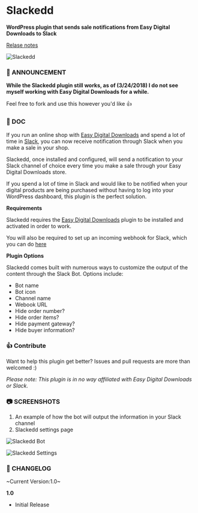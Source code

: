 # Slackedd
**WordPress plugin that sends sale notifications from Easy Digital Downloads to Slack**

[Relase notes](http://www.robertdevore.com/slackedd/)

![Slackedd](http://www.robertdevore.com/wp-content/uploads/2016/01/slackedd-cover-image.jpg)

### :mega: ANNOUNCEMENT

**While the Slackedd plugin still works, as of (3/24/2018) I do not see myself working with Easy Digital Downloads for a while.**

Feel free to fork and use this however you'd like :+1:

### :book: DOC

If you run an online shop with [Easy Digital Downloads](http://wordpress.org/plugins/easy-digital-downloads/) and spend a lot of time in [Slack](https://slack.com), you can now receive notification through Slack when you make a sale in your shop.

Slackedd, once installed and configured, will send a notification to your Slack channel of choice every time you make a sale through your Easy Digital Downloads store.

If you spend a lot of time in Slack and would like to be notified when your digital products are being purchased without having to log into your WordPress dashboard, this plugin is the perfect solution.

**Requirements**

Slackedd requires the [Easy Digital Downloads](http://wordpress.org/plugins/easy-digital-downloads/) plugin to be installed and activated in order to work.

You will also be required to set up an incoming webhook for Slack, which you can do [here](https://my.slack.com/services/new/incoming-webhook/)

**Plugin Options**

Slackedd comes built with numerous ways to customize the output of the content through the Slack Bot. Options include:

* Bot name
* Bot icon
* Channel name
* Webook URL
* Hide order number?
* Hide order items?
* Hide payment gateway?
* Hide buyer information?

### :+1: Contribute

Want to help this plugin get better? Issues and pull requests are more than welcomed :)

*Please note: This plugin is in no way affiliated with Easy Digital Downloads or Slack.*

### :camera: SCREENSHOTS

1. An example of how the bot will output the information in your Slack channel
2. Slackedd settings page

![Slackedd Bot](http://www.robertdevore.com/wp-content/uploads/2016/01/slackedd-screenshot-1.jpg)

![Slackedd Settings](http://www.robertdevore.com/wp-content/uploads/2016/01/slackedd-screenshot-2.jpg)

### :memo: CHANGELOG

~Current Version:1.0~

**1.0**

* Initial Release
